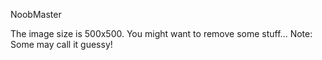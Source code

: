 NoobMaster

The image size is 500x500. You might want to remove some stuff... Note: Some may call it guessy!
